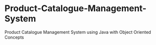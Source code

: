 # Product-Catalogue-Management-System
Product Catalogue Management System using Java with Object Oriented Concepts
